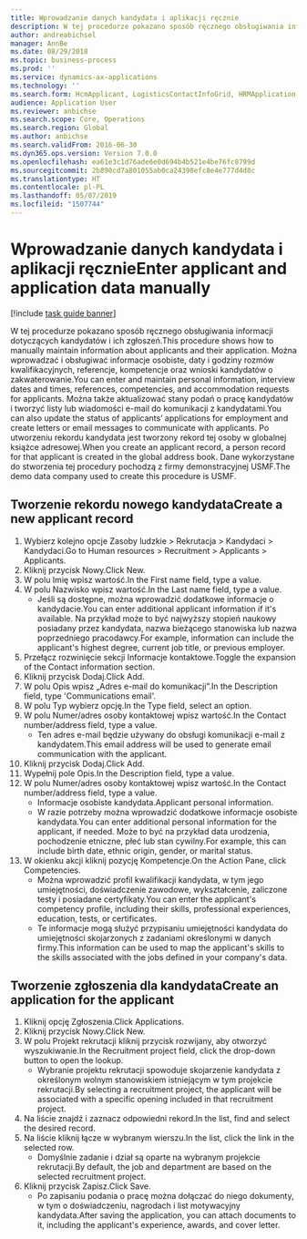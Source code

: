 ```yaml
---
title: Wprowadzanie danych kandydata i aplikacji ręcznie
description: W tej procedurze pokazano sposób ręcznego obsługiwania informacji dotyczących kandydatów i ich zgłoszeń.
author: andreabichsel
manager: AnnBe
ms.date: 08/29/2018
ms.topic: business-process
ms.prod: ''
ms.service: dynamics-ax-applications
ms.technology: ''
ms.search.form: HcmApplicant, LogisticsContactInfoGrid, HRMApplication,  DirPartyTable
audience: Application User
ms.reviewer: anbichse
ms.search.scope: Core, Operations
ms.search.region: Global
ms.author: anbichse
ms.search.validFrom: 2016-06-30
ms.dyn365.ops.version: Version 7.0.0
ms.openlocfilehash: ea61e3c1d76ade6e0d694b4b521e4be76fc8799d
ms.sourcegitcommit: 2b890cd7a801055ab0ca24398efc8e4e777d4d8c
ms.translationtype: HT
ms.contentlocale: pl-PL
ms.lasthandoff: 05/07/2019
ms.locfileid: "1507744"
---
```

# <a name="enter-applicant-and-application-data-manually"></a><span data-ttu-id="01bfe-103">Wprowadzanie danych kandydata i aplikacji ręcznie</span><span class="sxs-lookup"><span data-stu-id="01bfe-103">Enter applicant and application data manually</span></span>

[!include [task guide banner](../../includes/task-guide-banner.md)]

<span data-ttu-id="01bfe-104">W tej procedurze pokazano sposób ręcznego obsługiwania informacji dotyczących kandydatów i ich zgłoszeń.</span><span class="sxs-lookup"><span data-stu-id="01bfe-104">This procedure shows how to manually maintain information about applicants and their application.</span></span>   <span data-ttu-id="01bfe-105">Można wprowadzać i obsługiwać informacje osobiste, daty i godziny rozmów kwalifikacyjnych, referencje, kompetencje oraz wnioski kandydatów o zakwaterowanie.</span><span class="sxs-lookup"><span data-stu-id="01bfe-105">You can enter and maintain personal information, interview dates and times, references, competencies, and accommodation requests for applicants.</span></span> <span data-ttu-id="01bfe-106">Można także aktualizować stany podań o pracę kandydatów i tworzyć listy lub wiadomości e-mail do komunikacji z kandydatami.</span><span class="sxs-lookup"><span data-stu-id="01bfe-106">You can also update the status of applicants’ applications for employment and create letters or email messages to communicate with applicants.</span></span> <span data-ttu-id="01bfe-107">Po utworzeniu rekordu kandydata jest tworzony rekord tej osoby w globalnej książce adresowej.</span><span class="sxs-lookup"><span data-stu-id="01bfe-107">When you create an applicant record, a person record for that applicant is created in the global address book.</span></span>       <span data-ttu-id="01bfe-108">Dane wykorzystane do stworzenia tej procedury pochodzą z firmy demonstracyjnej USMF.</span><span class="sxs-lookup"><span data-stu-id="01bfe-108">The demo data company used to create this procedure is USMF.</span></span>


## <a name="create-a-new-applicant-record"></a><span data-ttu-id="01bfe-109">Tworzenie rekordu nowego kandydata</span><span class="sxs-lookup"><span data-stu-id="01bfe-109">Create a new applicant record</span></span>
1. <span data-ttu-id="01bfe-110">Wybierz kolejno opcje Zasoby ludzkie > Rekrutacja > Kandydaci > Kandydaci.</span><span class="sxs-lookup"><span data-stu-id="01bfe-110">Go to Human resources > Recruitment > Applicants > Applicants.</span></span>
2. <span data-ttu-id="01bfe-111">Kliknij przycisk Nowy.</span><span class="sxs-lookup"><span data-stu-id="01bfe-111">Click New.</span></span>
3. <span data-ttu-id="01bfe-112">W polu Imię wpisz wartość.</span><span class="sxs-lookup"><span data-stu-id="01bfe-112">In the First name field, type a value.</span></span>
4. <span data-ttu-id="01bfe-113">W polu Nazwisko wpisz wartość.</span><span class="sxs-lookup"><span data-stu-id="01bfe-113">In the Last name field, type a value.</span></span>
    * <span data-ttu-id="01bfe-114">Jeśli są dostępne, można wprowadzić dodatkowe informacje o kandydacie.</span><span class="sxs-lookup"><span data-stu-id="01bfe-114">You can enter additional applicant information if it's available.</span></span> <span data-ttu-id="01bfe-115">Na przykład może to być najwyższy stopień naukowy posiadany przez kandydata, nazwa bieżącego stanowiska lub nazwa poprzedniego pracodawcy.</span><span class="sxs-lookup"><span data-stu-id="01bfe-115">For example, information can include the applicant's highest degree, current job title, or previous employer.</span></span>  
5. <span data-ttu-id="01bfe-116">Przełącz rozwinięcie sekcji Informacje kontaktowe.</span><span class="sxs-lookup"><span data-stu-id="01bfe-116">Toggle the expansion of the Contact information section.</span></span>
6. <span data-ttu-id="01bfe-117">Kliknij przycisk Dodaj.</span><span class="sxs-lookup"><span data-stu-id="01bfe-117">Click Add.</span></span>
7. <span data-ttu-id="01bfe-118">W polu Opis wpisz „Adres e-mail do komunikacji”.</span><span class="sxs-lookup"><span data-stu-id="01bfe-118">In the Description field, type 'Communications email'.</span></span>
8. <span data-ttu-id="01bfe-119">W polu Typ wybierz opcję.</span><span class="sxs-lookup"><span data-stu-id="01bfe-119">In the Type field, select an option.</span></span>
9. <span data-ttu-id="01bfe-120">W polu Numer/adres osoby kontaktowej wpisz wartość.</span><span class="sxs-lookup"><span data-stu-id="01bfe-120">In the Contact number/address field, type a value.</span></span>
    * <span data-ttu-id="01bfe-121">Ten adres e-mail będzie używany do obsługi komunikacji e-mail z kandydatem.</span><span class="sxs-lookup"><span data-stu-id="01bfe-121">This email address will be used to generate email communication with the applicant.</span></span>  
10. <span data-ttu-id="01bfe-122">Kliknij przycisk Dodaj.</span><span class="sxs-lookup"><span data-stu-id="01bfe-122">Click Add.</span></span>
11. <span data-ttu-id="01bfe-123">Wypełnij pole Opis.</span><span class="sxs-lookup"><span data-stu-id="01bfe-123">In the Description field, type a value.</span></span>
12. <span data-ttu-id="01bfe-124">W polu Numer/adres osoby kontaktowej wpisz wartość.</span><span class="sxs-lookup"><span data-stu-id="01bfe-124">In the Contact number/address field, type a value.</span></span>
    * <span data-ttu-id="01bfe-125">Informacje osobiste kandydata.</span><span class="sxs-lookup"><span data-stu-id="01bfe-125">Applicant personal information.</span></span>  
    * <span data-ttu-id="01bfe-126">W razie potrzeby można wprowadzić dodatkowe informacje osobiste kandydata.</span><span class="sxs-lookup"><span data-stu-id="01bfe-126">You can enter additional personal information for the applicant, if needed.</span></span> <span data-ttu-id="01bfe-127">Może to być na przykład data urodzenia, pochodzenie etniczne, płeć lub stan cywilny.</span><span class="sxs-lookup"><span data-stu-id="01bfe-127">For example, this can include birth date, ethnic origin, gender, or marital status.</span></span>  
13. <span data-ttu-id="01bfe-128">W okienku akcji kliknij pozycję Kompetencje.</span><span class="sxs-lookup"><span data-stu-id="01bfe-128">On the Action Pane, click Competencies.</span></span>
    * <span data-ttu-id="01bfe-129">Można wprowadzić profil kwalifikacji kandydata, w tym jego umiejętności, doświadczenie zawodowe, wykształcenie, zaliczone testy i posiadane certyfikaty.</span><span class="sxs-lookup"><span data-stu-id="01bfe-129">You can enter the applicant's competency profile, including their skills, professional experiences, education, tests, or certificates.</span></span>  
    * <span data-ttu-id="01bfe-130">Te informacje mogą służyć przypisaniu umiejętności kandydata do umiejętności skojarzonych z zadaniami określonymi w danych firmy.</span><span class="sxs-lookup"><span data-stu-id="01bfe-130">This information can be used to map the applicant's skills to the skills associated with the jobs defined in your company's data.</span></span>   

## <a name="create-an-application-for-the-applicant"></a><span data-ttu-id="01bfe-131">Tworzenie zgłoszenia dla kandydata</span><span class="sxs-lookup"><span data-stu-id="01bfe-131">Create an application for the applicant</span></span>
1. <span data-ttu-id="01bfe-132">Kliknij opcję Zgłoszenia.</span><span class="sxs-lookup"><span data-stu-id="01bfe-132">Click Applications.</span></span>
2. <span data-ttu-id="01bfe-133">Kliknij przycisk Nowy.</span><span class="sxs-lookup"><span data-stu-id="01bfe-133">Click New.</span></span>
3. <span data-ttu-id="01bfe-134">W polu Projekt rekrutacji kliknij przycisk rozwijany, aby otworzyć wyszukiwanie.</span><span class="sxs-lookup"><span data-stu-id="01bfe-134">In the Recruitment project field, click the drop-down button to open the lookup.</span></span>
    * <span data-ttu-id="01bfe-135">Wybranie projektu rekrutacji spowoduje skojarzenie kandydata z określonym wolnym stanowiskiem istniejącym w tym projekcie rekrutacji.</span><span class="sxs-lookup"><span data-stu-id="01bfe-135">By selecting a recruitment project, the applicant will be associated with a specific opening included in that recruitment project.</span></span>  
4. <span data-ttu-id="01bfe-136">Na liście znajdź i zaznacz odpowiedni rekord.</span><span class="sxs-lookup"><span data-stu-id="01bfe-136">In the list, find and select the desired record.</span></span>
5. <span data-ttu-id="01bfe-137">Na liście kliknij łącze w wybranym wierszu.</span><span class="sxs-lookup"><span data-stu-id="01bfe-137">In the list, click the link in the selected row.</span></span>
    * <span data-ttu-id="01bfe-138">Domyślnie zadanie i dział są oparte na wybranym projekcie rekrutacji.</span><span class="sxs-lookup"><span data-stu-id="01bfe-138">By default, the job and department are based on the selected recruitment project.</span></span>  
6. <span data-ttu-id="01bfe-139">Kliknij przycisk Zapisz.</span><span class="sxs-lookup"><span data-stu-id="01bfe-139">Click Save.</span></span>
    * <span data-ttu-id="01bfe-140">Po zapisaniu podania o pracę można dołączać do niego dokumenty, w tym o doświadczeniu, nagrodach i list motywacyjny kandydata.</span><span class="sxs-lookup"><span data-stu-id="01bfe-140">After saving the application, you can attach documents to it, including the applicant's experience, awards, and cover letter.</span></span>  

